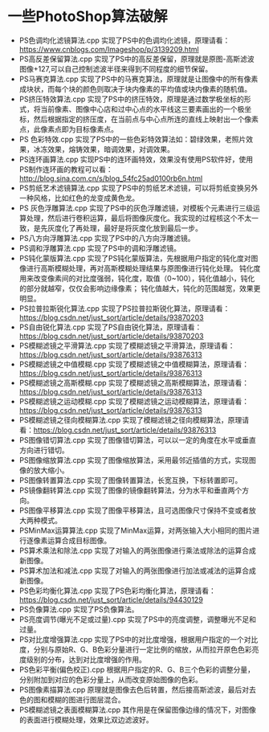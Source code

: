 # 一些PhotoShop算法破解

- PS色调均化滤镜算法.cpp 实现了PS中的色调均化滤镜，原理请看：https://www.cnblogs.com/Imageshop/p/3139209.html
- PS高反差保留算法.cpp 实现了PS中的高反差保留，原理就是原图-高斯滤波图像+127,可以自己控制滤波半径来得到不同程度的细节保留。
- PS马赛克算法.cpp 实现了PS中的马赛克算法，原理就是让图像中的所有像素成块状，而每个块的颜色则取决于块内像素的平均值或块内像素的随机值。
- PS挤压特效算法.cpp 实现了PS中的挤压特效，原理是通过数学极坐标的形式，将当前像素、图像中心店和过中心点的水平线这三要素画出的一个极坐标，然后根据指定的挤压度，在当前点与中心点所连的直线上映射出一个像素点，此像素点即为目标像素点。
- PS 色彩特效.cpp 实现了PS中的一些色彩特效算法如：碧绿效果，老照片效果，冰冻效果，熔铸效果，暗调效果，对调效果。
- PS连环画算法.cpp 实现PS中的连环画特效，效果没有使用PS软件好，使用PS制作连环画的教程可以看：http://blog.sina.com.cn/s/blog_54fc25ad0100rb6n.html
- PS剪纸艺术滤镜算法.cpp 实现了PS中的剪纸艺术滤镜，可以将剪纸变换另外一种风格，比如红色的龙变成黄色龙。
- PS 灰色浮雕算法.cpp 实现了PS中的灰色浮雕滤镜，对模板个元素进行三级运算处理，然后进行卷积运算，最后将图像灰度化。我实现的过程核这个不太一致，是先灰度化了再处理，最好是将灰度化放到最后一步。
- PS八方向浮雕算法.cpp 实现了PS中的八方向浮雕滤镜。
- PS调和浮雕算法.cpp 实现了PS中的调和浮雕滤镜。
- PS钝化蒙版算法.cpp 实现了PS钝化蒙版算法，先根据用户指定的钝化度对图像进行高斯模糊处理，再对高斯模糊处理结果与原图像进行钝化处理。 钝化度用来改变像素间的对比度强弱，钝化度，取值（0~100），钝化值越小，钝化的部分就越窄，仅仅会影响边缘像素； 钝化值越大，钝化的范围越宽，效果更明显。
- PS拉普拉斯锐化算法.cpp 实现了PS拉普拉斯锐化算法，原理请看：https://blog.csdn.net/just_sort/article/details/93870203
- PS自由锐化算法.cpp 实现了PS自由锐化算法，原理请看：https://blog.csdn.net/just_sort/article/details/93870203
- PS模糊滤镜之平滑算法.cpp 实现了模糊滤镜之平滑算法，原理请看：https://blog.csdn.net/just_sort/article/details/93876313
- PS模糊滤镜之中值模糊.cpp 实现了模糊滤镜之中值模糊算法，原理请看：https://blog.csdn.net/just_sort/article/details/93876313
- PS模糊滤镜之高斯模糊.cpp 实现了模糊滤镜之高斯模糊算法，原理请看：https://blog.csdn.net/just_sort/article/details/93876313
- PS模糊滤镜之运动模糊.cpp 实现了模糊滤镜之运动模糊算法，原理请看：https://blog.csdn.net/just_sort/article/details/93876313
- PS模糊滤镜之径向模糊算法.cpp 实现了模糊滤镜之径向模糊算法，原理请看：https://blog.csdn.net/just_sort/article/details/93876313
- PS图像错切算法.cpp 实现了图像错切算法，可以以一定的角度在水平或垂直方向进行错切。
- PS图像缩放算法.cpp 实现了图像缩放算法，采用最邻近插值的方式，实现图像的放大缩小。
- PS图像转置算法.cpp 实现了图像转置算法，长宽互换，下标转置即可。
- PS镜像翻转算法.cpp 实现了图像的镜像翻转算法，分为水平和垂直两个方向。
- PS图像平移算法.cpp 实现了图像平移算法，且可选图像尺寸保持不变或者放大两种模式。
- PSMinMax运算算法.cpp 实现了MinMax运算，对两张输入大小相同的图片进行逐像素运算合成目标图像。
- PS算术乘法和除法.cpp 实现了对输入的两张图像进行乘法或除法的运算合成新图像。
- PS算术加法和减法.cpp 实现了对输入的两张图像进行加法或减法的运算合成新图像。
- PS色彩均衡化算法.cpp 实现了PS色彩均衡化算法，原理请看：https://blog.csdn.net/just_sort/article/details/94430129
- PS负像算法.cpp 实现了PS负像算法。
- PS亮度调节(曝光不足或过量).cpp 实现了PS中的亮度调整，调整曝光不足和过量。
- PS对比度增强算法.cpp 实现了PS中的对比度增强，根据用户指定的一个对比度，分别与原始R、G、B色彩分量进行一定比例的缩放，从而拉开原色色彩亮度级别的分布，达到对比度增强的作用。
- PS色彩平衡(偏色校正).cpp 根据用户指定的R、G、B三个色彩的调整分量，分别附加到对应的色彩分量上，从而改变原始图像的色彩。
- PS图像素描算法.cpp 原理就是图像去色后转置，然后接高斯滤波，最后对去色的图和模糊的图进行图层混合。
- PS模糊滤镜之表面模糊算法.cpp 其作用是在保留图像边缘的情况下，对图像的表面进行模糊处理，效果比双边滤波好。

